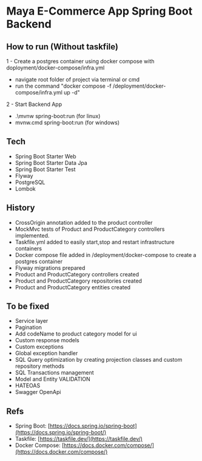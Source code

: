 # Maya E-Commerce App Spring Boot Backend

## How to run (Without taskfile)
1 - Create a postgres container using docker compose with 
doployment/docker-compose/infra.yml
- navigate root folder of project via terminal or cmd
- run the command "docker compose -f /deployment/docker-compose/infra.yml up -d"

2 - Start Backend App
- .\mvnw spring-boot:run  (for linux)
- mvnw.cmd spring-boot:run  (for windows)

## Tech
- Spring Boot Starter Web
- Spring Boot Starter Data Jpa
- Spring Boot Starter Test
- Flyway
- PostgreSQL
- Lombok


## History
- CrossOrigin annotation added to the product controller
- MockMvc tests of Product and ProductCategory controllers implemented.
- Taskfile.yml added to easily start,stop and restart infrastructure containers
- Docker compose file added in /deployment/docker-compose to create a postgres container
- Flyway migrations prepared
- Product and ProductCategory controllers created
- Product and ProductCategory repositories created
- Product and ProductCategory entities created


## To be fixed
- Service layer
- Pagination
- Add codeName to product category model for ui
- Custom response models 
- Custom exceptions 
- Global exception handler 
- SQL Query optimization by creating projection classes and custom repository methods
- SQL Transactions management
- Model and Entity VALIDATION
- HATEOAS
- Swagger OpenApi


## Refs
- Spring Boot: [https://docs.spring.io/spring-boot](https://docs.spring.io/spring-boot/)
- Taskfile: [https://taskfile.dev/](https://taskfile.dev/)
- Docker Compose: [https://docs.docker.com/compose/](https://docs.docker.com/compose/)